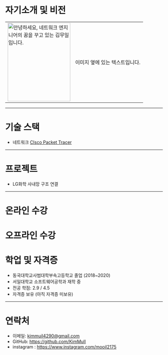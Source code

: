 # 자기소개 및 비전
<table>
  <tr>
    <td><img src="https://github.com/user-attachments/assets/3c4872de-ff90-4066-901e-a4c315a21c92" alt="안녕하세요, 네트워크 엔지니어의 꿈을 꾸고 있는 김무일 입니다." width="200" height="250"></td>
    <td>이미지 옆에 있는 텍스트입니다.</td>
  </tr>
</table>

---


# 기술 스택

- 네트워크 [CIsco Packet Tracer](https://github.com/KimMuil/KimMuil_Portfolio/blob/main/Kimmuil_portfolio.md)

---

# 프로젝트

- LG화학 사내망 구조 연결
  

---


# 온라인 수강


# 오프라인 수강



# 학업 및 자격증
- 동국대학교사범대학부속고등학교 졸업 (2018~2020)
- 서일대학교 소프트웨어공학과 재학 중
- 전공 학점: 2.9 / 4.5
- 자격증 보유 (아직 자격증 미보유)


---


# 연락처

- 이메일: kimmuil4290@gmail.com  
- GitHub: https://github.com/KimMuIl
- instagram : https://www.instagram.com/mooil2175
